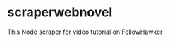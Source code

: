 # scraperwebnovel

This Node scraper for video tutorial on [FellowHawker](https://www.youtube.com/channel/UChynVxKkkX-px-vQQD4NL5w)

